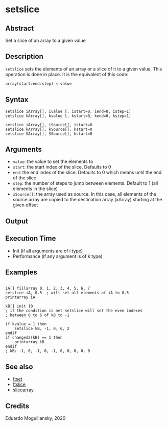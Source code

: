 # setslice

## Abstract

Set a slice of an array to a given value

## Description

`setslice` sets the elements of an array or a slice of it to a given value.
This operation is done in place. It is the equivalent of this code:

```python
array[start:end:step] = value
```

## Syntax


```csound
setslice iArray[], ivalue [, istart=0, iend=0, istep=1]
setslice kArray[], kvalue [, kstart=0, kend=0, kstep=1]

setslice iArray[], iSource[], istart=0
setslice kArray[], kSource[], kstart=0
setslice SArray[], SSource[], kstart=0

```
    
## Arguments

* `value`: the value to set the elements to
* `start`: the start index of the slice. Defaults to 0
* `end`: the end index of the slice. Defaults to 0 which means until the end of the slice
* `step`: the number of steps to jump between elements. Default to 1 (all elements in the slice)
* `xSource[]`: the array used as source. In this case, all elements of the source array are
    copied to the destination array (xArray) starting at the given offset

## Output

## Execution Time

* Init (if all arguments are of i type) 
* Performance (if any argument is of k type)

## Examples

```csound

iA[] fillarray 0, 1, 2, 3, 4, 5, 6, 7
setslice iA, 0.5  ; will set all elements of iA to 0.5
printarray iA

kB[] init 10
; if the condition is met setslice will set the even indexes
; between 0 to 6 of kB to -1 

if kvalue = 1 then
    setslice kB, -1, 0, 6, 2
endif
if changed2(kB) == 1 then
    printarray kB
endif
; kB: -1, 0, -1, 0, -1, 0, 0, 0, 0, 0

```


## See also


* [ftset](http://www.csound.com/docs/manual/html/ftset.html)
* [ftslice](http://www.csound.com/docs/manual/html/ftslice.html)
* [slicearray](http://www.csound.com/docs/manual/html/slicearray.html)


## Credits

Eduardo Moguillansky, 2020
